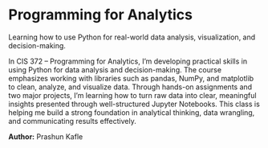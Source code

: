# Programming for Analytics  
Learning how to use Python for real-world data analysis, visualization, and decision-making.

In CIS 372 – Programming for Analytics, I’m developing practical skills in using Python for data analysis and decision-making. The course emphasizes working with 
libraries such as pandas, NumPy, and matplotlib to clean, analyze, and visualize data. Through hands-on assignments and two major projects, I’m learning how to turn 
raw data into clear, meaningful insights presented through well-structured Jupyter Notebooks. This class is helping me build a strong foundation in analytical thinking,
data wrangling, and communicating results effectively.

**Author:** Prashun Kafle
